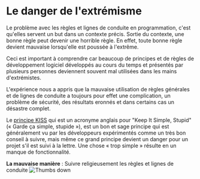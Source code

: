 # Le danger de l'extrémisme #

Le problème avec les règles et lignes de conduite en programmation, c'est qu'elles servent un but dans un contexte précis. Sortie du contexte, une bonne règle peut devenir une horrible règle. En effet, toute bonne règle devient mauvaise lorsqu'elle est poussée à l'extrême.

Ceci est important à comprendre car beaucoup de principes et de règles de développement logiciel développés au cours du temps et présentés par plusieurs personnes deviennent souvent mal utilisées dans les mains d'extrémistes.

L'expérience nous a appris que la mauvaise utilisation de règles générales et de lignes de conduite a toujours pour effet une complication, un problème de sécurité, des résultats eronnés et dans certains cas un désastre complet.

Le [principe KISS](https://fr.wikipedia.org/wiki/Principe_KISS) qui est un acronyme anglais pour "Keep It Simple, Stupid" (« Garde ça simple, stupide »), est un bon et sage principe qui est généralement vu par les développeurs expérimentés comme un très bon conseil à suivre, mais même ce grand principe devient un danger pour un projet s'il est suivi à la lettre. Une chose « trop simple » résulte en un manque de fonctionnalité.

**La mauvaise manière** : Suivre religieusement les règles et lignes de conduite ![Thumbs down](/img/thumbs-down.png)
